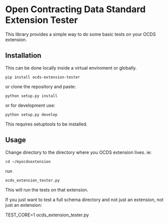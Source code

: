 Open Contracting Data Standard Extension Tester
===============================================

This library provides a simple way to do some basic tests on your OCDS extension.

Installation
-------------

This can be done locally inside a virtual enviroment or globally.

```
pip install ocds-extension-tester
```
or clone the repository and paste:
```
python setup.py install
```
or for development use:
```
python setup.py develop
```
This requires setuptools to be installed.

Usage
------

Change directory to the directory where you OCDS extension lives. ie:

```
cd ~/myocdsextension
```

run

```
ocds_extension_tester.py
```

This will run the tests on that extension.


If you just want to test a full schema directory and not just an extension, not just an extension:

TEST_CORE=1 ocds_extension_tester.py
